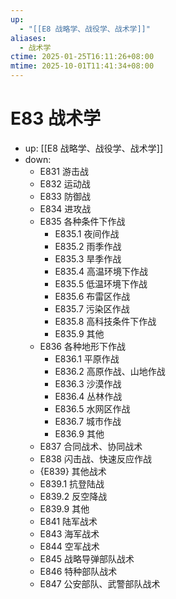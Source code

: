 ```yaml
---
up:
  - "[[E8 战略学、战役学、战术学]]"
aliases:
  - 战术学
ctime: 2025-01-25T16:11:26+08:00
mtime: 2025-10-01T11:41:34+08:00
---
```


# E83 战术学

- up: [[E8 战略学、战役学、战术学]]
- down:	
	- E831 游击战
	- E832 运动战
	- E833 防御战
	- E834 进攻战
	- E835 各种条件下作战
		- E835.1 夜间作战
		- E835.2 雨季作战
		- E835.3 旱季作战
		- E835.4 高温环境下作战
		- E835.5 低温环境下作战
		- E835.6 布雷区作战
		- E835.7 污染区作战
		- E835.8 高科技条件下作战
		- E835.9 其他
	- E836 各种地形下作战
		- E836.1 平原作战
		- E836.2 高原作战、山地作战
		- E836.3 沙漠作战
		- E836.4 丛林作战
		- E836.5 水网区作战
		- E836.7 城市作战
		- E836.9 其他
	- E837 合同战术、协同战术
	- E838 闪击战、快速反应作战
	- {E839} 其他战术
	- E839.1 抗登陆战
	- E839.2 反空降战
	- E839.9 其他
	- E841 陆军战术
	- E843 海军战术
	- E844 空军战术
	- E845 战略导弹部队战术
	- E846 特种部队战术
	- E847 公安部队、武警部队战术
	
